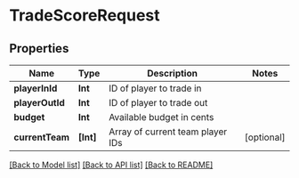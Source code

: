 # TradeScoreRequest

## Properties
Name | Type | Description | Notes
------------ | ------------- | ------------- | -------------
**playerInId** | **Int** | ID of player to trade in | 
**playerOutId** | **Int** | ID of player to trade out | 
**budget** | **Int** | Available budget in cents | 
**currentTeam** | **[Int]** | Array of current team player IDs | [optional] 

[[Back to Model list]](../README.md#documentation-for-models) [[Back to API list]](../README.md#documentation-for-api-endpoints) [[Back to README]](../README.md)


